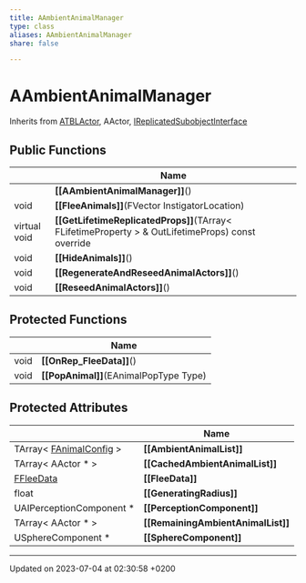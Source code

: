 ```yaml
---
title: AAmbientAnimalManager
type: class
aliases: AAmbientAnimalManager
share: false

---
```


# AAmbientAnimalManager





Inherits from [ATBLActor](/docs/SDK/Source/Classes/classATBLActor.md), AActor, [IReplicatedSubobjectInterface](/docs/SDK/Source/Classes/classIReplicatedSubobjectInterface.md)

## Public Functions

|                | Name           |
| -------------- | -------------- |
| | **[[AAmbientAnimalManager]]**() |
| void | **[[FleeAnimals]]**(FVector InstigatorLocation) |
| virtual void | **[[GetLifetimeReplicatedProps]]**(TArray< FLifetimeProperty > & OutLifetimeProps) const override |
| void | **[[HideAnimals]]**() |
| void | **[[RegenerateAndReseedAnimalActors]]**() |
| void | **[[ReseedAnimalActors]]**() |

## Protected Functions

|                | Name           |
| -------------- | -------------- |
| void | **[[OnRep_FleeData]]**() |
| void | **[[PopAnimal]]**(EAnimalPopType Type) |

## Protected Attributes

|                | Name           |
| -------------- | -------------- |
| TArray< [FAnimalConfig](/docs/SDK/Source/Classes/structFAnimalConfig.md) > | **[[AmbientAnimalList]]**  |
| TArray< AActor * > | **[[CachedAmbientAnimalList]]**  |
| [FFleeData](/docs/SDK/Source/Classes/structFFleeData.md) | **[[FleeData]]**  |
| float | **[[GeneratingRadius]]**  |
| UAIPerceptionComponent * | **[[PerceptionComponent]]**  |
| TArray< AActor * > | **[[RemainingAmbientAnimalList]]**  |
| USphereComponent * | **[[SphereComponent]]**  |

-------------------------------

Updated on 2023-07-04 at 02:30:58 +0200